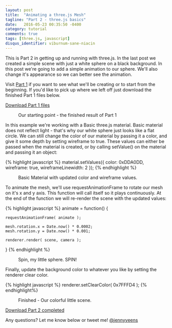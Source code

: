 ```yaml
---
layout: post
title:  "Animating a three.js Mesh"
tagline: "Part 2 - three.js basics"
date:   2016-05-23 00:35:50 -0400
category: tutorial
comments: true
tags: [three.js, javascript]
disqus_identifier: viburnum-sane-niacin
---
```



This is Part 2 in getting up and running with three.js. In the last post we created a simple scene with just a white sphere on a black background. In this post we're going to add a simple animation to our sphere. We'll also change it's appearance so we can better see the animation.   

Visit <a href="/tutorial/2016/05/17/simple-scene-three-js.html">Part 1</a> if you want to see what we'll be creating or to start from the beginning. If you'd like to pick up where we left off just download the finished Part 1 files below. 

<p class="download-link">
<a href="/assets/2016/05/three_js/downloads/part1/part_1_end.html" download="three_js_part1_end.html">Download Part 1 files</a>
</p>

<figure>
	<canvas id="part1"></canvas>
	<figcaption>Our starting point - the finished result of Part 1</figcaption>
</figure>

In this example we're working with a Basic three.js material. Basic material does not reflect light - that's why our white sphere just looks like a flat circle. We can still change the color of our material by passing it a color, and give it some depth by setting wireframe to true. These values can either be passed when the material is created, or by calling setValue() on the material and passing it an object: 

{% highlight javascript %}
	material.setValues({
		color: 0xDDA0DD, 
		wireframe: true, 
		wireframeLinewidth: 2
	});
{% endhighlight %}

<figure>
	<canvas id="part2"></canvas>
	<figcaption>Basic Material with updated color and wireframe values.</figcaption>
</figure>

To animate the mesh, we'll use requestAnimationFrame to rotate our mesh on it's x and y axis. This function will call itself so it plays continuously. At the end of the function we will re-render the scene with the updated values: 

{% highlight javascript %}
animate = function() {

	requestAnimationFrame( animate );

	mesh.rotation.x = Date.now() * 0.0002;
	mesh.rotation.y = Date.now() * 0.001;

	renderer.render( scene, camera );

}
{% endhighlight %}

<figure>
	<canvas id="part3"></canvas>
	<figcaption>Spin, my little sphere. SPIN!</figcaption>
</figure>

Finally, update the background color to whatever you like by setting the renderer clear color.

{% highlight javascript %}
renderer.setClearColor( 0x7FFFD4 );
{% endhighlight%}

<figure>
	<canvas id="part4"></canvas>
	<figcaption>Finished - Our colorful little scene.</figcaption>
</figure>

<p class="download-link">
<a href="/assets/2016/05/three_js/downloads/part2/part_2_end.html" download="three_js_part2_end.html">Download Part 2 completed</a>
</p>

Any questions? Let me know below or tweet me! <a href="https://twitter.com/jennyveens">@jennyveens</a>


<script src="https://cdnjs.cloudflare.com/ajax/libs/three.js/r76/three.min.js"></script>

<script>
	var PartOne = {};
	var width2;

	PartOne.camera;
	PartOne.scene;
	PartOne.renderer;
	PartOne.geometry;
	PartOne.material;
	PartOne.mesh;

	console.log(Date.now());

	PartOne.init = function () {

		var my_canvas = document.getElementById('part1');

		if ( (window.innerWidth - 120) > 660 ) {
			width2 = 660;
		} else if (window.innerWidth < 400) {
			width2 = window.innerWidth - 60;
		} else {
			width2 = window.innerWidth - 120;
		}

		PartOne.renderer = new THREE.WebGLRenderer( { canvas: my_canvas } );
		PartOne.renderer.setSize( width2, window.innerHeight/2 );
		PartOne.renderer.setClearColor( 0x000000 );

		PartOne.camera = new THREE.PerspectiveCamera( 75, width2 / (window.innerHeight/2), 1, 2000 );
		PartOne.camera.position.z = 800;

		PartOne.scene = new THREE.Scene();

		PartOne.geometry = new THREE.SphereGeometry( 300, 15, 10 );
		PartOne.material = new THREE.MeshBasicMaterial();

		PartOne.mesh = new THREE.Mesh( PartOne.geometry, PartOne.material );
		
		PartOne.scene.add( PartOne.mesh );

		PartOne.renderer.render( PartOne.scene, PartOne.camera );
	}

	PartOne.init();
	// PartOne.animate();

	PartOne.debounce = function(func, wait, immediate) {
		var timeout;
		return function() {
			var context = this, args = arguments;
			var later = function() {
				timeout = null;
				if (!immediate) func.apply(context, args);
			};
			var callNow = immediate && !timeout;
			clearTimeout(timeout);
			timeout = setTimeout(later, wait);
			if (callNow) func.apply(context, args);
		};
	};

	PartOne.canvasSize = PartOne.debounce(function() {
		// All the taxing stuff you do

		if ( (window.innerWidth - 120) > 660 ) {
			width2 = 660;
		} else if (window.innerWidth < 400) {
			width2 = window.innerWidth - 60;
		} else {
			width2 = window.innerWidth - 120;
		}

		PartOne.camera.aspect = width2 / ( window.innerHeight/2 ) ;
		PartOne.camera.updateProjectionMatrix();

		console.log('PartOne', PartOne.camera.aspect );

		PartOne.renderer.setSize( width2, window.innerHeight/2 );
		PartOne.renderer.render( PartOne.scene, PartOne.camera );

	}, 250);

	var PartTwo = {};

	PartTwo.camera;
	PartTwo.scene;
	PartTwo.renderer;
	PartTwo.geometry;
	PartTwo.material;
	PartTwo.mesh;

	PartTwo.init = function () {

		var my_canvas = document.getElementById('part2');

		if ( (window.innerWidth - 120) > 660 ) {
			width2 = 660;
		} else if (window.innerWidth < 400) {
			width2 = window.innerWidth - 60;
		} else {
			width2 = window.innerWidth - 120;
		}

		PartTwo.renderer = new THREE.WebGLRenderer( { canvas: my_canvas } );
		PartTwo.renderer.setSize( width2, window.innerHeight/2 );
		PartTwo.renderer.setClearColor( 0x000000 );

		PartTwo.camera = new THREE.PerspectiveCamera( 75, width2 / (window.innerHeight/2), 1, 2000 );
		PartTwo.camera.position.z = 800;

		PartTwo.scene = new THREE.Scene();

		PartTwo.geometry = new THREE.SphereGeometry( 300, 15, 10 );
		PartTwo.material = new THREE.MeshBasicMaterial();

		PartTwo.material.setValues({
			color: 0xDDA0DD, 
			wireframe: true, 
			wireframeLinewidth: 2
		});

		PartTwo.mesh = new THREE.Mesh( PartTwo.geometry, PartTwo.material );
		
		PartTwo.scene.add( PartTwo.mesh );

		PartTwo.renderer.render( PartTwo.scene, PartTwo.camera );
	}

	PartTwo.init();
	// PartTwo.animate();

	PartTwo.debounce = function(func, wait, immediate) {
		var timeout;
		return function() {
			var context = this, args = arguments;
			var later = function() {
				timeout = null;
				if (!immediate) func.apply(context, args);
			};
			var callNow = immediate && !timeout;
			clearTimeout(timeout);
			timeout = setTimeout(later, wait);
			if (callNow) func.apply(context, args);
		};
	};

	PartTwo.canvasSize = PartTwo.debounce(function() {
		// All the taxing stuff you do

		if ( (window.innerWidth - 120) > 660 ) {
			width2 = 660;
		} else if (window.innerWidth < 400) {
			width2 = window.innerWidth - 60;
		} else {
			width2 = window.innerWidth - 120;
		}

		PartTwo.camera.aspect = width2 / ( window.innerHeight/2 ) ;
		PartTwo.camera.updateProjectionMatrix();

		console.log('PartTwo', PartTwo.camera.aspect );

		PartTwo.renderer.setSize( width2, window.innerHeight/2 );
		PartTwo.renderer.render( PartTwo.scene, PartTwo.camera );

	}, 250);

	var PartThree = {};

	PartThree.camera;
	PartThree.scene;
	PartThree.renderer;
	PartThree.geometry;
	PartThree.material;
	PartThree.mesh;

	PartThree.init = function () {

		var my_canvas = document.getElementById('part3');

		if ( (window.innerWidth - 120) > 660 ) {
			width2 = 660;
		} else if (window.innerWidth < 400) {
			width2 = window.innerWidth - 60;
		} else {
			width2 = window.innerWidth - 120;
		}

		PartThree.renderer = new THREE.WebGLRenderer( { canvas: my_canvas } );
		PartThree.renderer.setSize( width2, window.innerHeight/2 );
		PartThree.renderer.setClearColor( 0x000000 );

		PartThree.camera = new THREE.PerspectiveCamera( 75, width2 / (window.innerHeight/2), 1, 2000 );
		PartThree.camera.position.z = 800;

		PartThree.scene = new THREE.Scene();

		PartThree.geometry = new THREE.SphereGeometry( 300, 15, 10 );
		PartThree.material = new THREE.MeshBasicMaterial();

		PartThree.material.setValues({
			color: 0xDDA0DD, 
			wireframe: true, 
			wireframeLinewidth: 2
		});

		PartThree.mesh = new THREE.Mesh( PartThree.geometry, PartThree.material );
		
		PartThree.scene.add( PartThree.mesh );

		PartThree.renderer.render( PartThree.scene, PartThree.camera );
	}


	PartThree.animate = function() {

		requestAnimationFrame( PartThree.animate );

		PartThree.mesh.rotation.x = Date.now() * 0.0002;
		PartThree.mesh.rotation.y = Date.now() * 0.001;

		PartThree.renderer.render( PartThree.scene, PartThree.camera );

	}

	PartThree.init();
	PartThree.animate();

	PartThree.debounce = function(func, wait, immediate) {
		var timeout;
		return function() {
			var context = this, args = arguments;
			var later = function() {
				timeout = null;
				if (!immediate) func.apply(context, args);
			};
			var callNow = immediate && !timeout;
			clearTimeout(timeout);
			timeout = setTimeout(later, wait);
			if (callNow) func.apply(context, args);
		};
	};

	PartThree.canvasSize = PartThree.debounce(function() {
		// All the taxing stuff you do

		if ( (window.innerWidth - 120) > 660 ) {
			width2 = 660;
		} else if (window.innerWidth < 400) {
			width2 = window.innerWidth - 60;
		} else {
			width2 = window.innerWidth - 120;
		}

		PartThree.camera.aspect = width2 / ( window.innerHeight/2 ) ;
		PartThree.camera.updateProjectionMatrix();

		console.log('PartThree', PartThree.camera.aspect );

		PartThree.renderer.setSize( width2, window.innerHeight/2 );
		PartThree.renderer.render( PartThree.scene, PartThree.camera );

	}, 250);

	var PartFour = {};
	var width2;

	PartFour.camera;
	PartFour.scene;
	PartFour.renderer;
	PartFour.geometry;
	PartFour.material;
	PartFour.mesh;

	console.log(Date.now());

	PartFour.init = function () {

		var my_canvas = document.getElementById('part4');

		if ( (window.innerWidth - 120) > 660 ) {
			width2 = 660;
		} else if (window.innerWidth < 400) {
			width2 = window.innerWidth - 60;
		} else {
			width2 = window.innerWidth - 120;
		}

		PartFour.renderer = new THREE.WebGLRenderer( { canvas: my_canvas } );
		PartFour.renderer.setSize( width2, window.innerHeight/2 );
		PartFour.renderer.setClearColor( 0x7FFFD4 );

		PartFour.camera = new THREE.PerspectiveCamera( 75, width2 / (window.innerHeight/2), 1, 2000 );
		PartFour.camera.position.z = 800;

		PartFour.scene = new THREE.Scene();

		PartFour.geometry = new THREE.SphereGeometry( 300, 15, 10 );
		PartFour.material = new THREE.MeshBasicMaterial();

		PartFour.material.setValues({
			color: 0xDDA0DD, 
			wireframe: true, 
			wireframeLinewidth: 2
		});

		PartFour.mesh = new THREE.Mesh( PartFour.geometry, PartFour.material );
		
		PartFour.scene.add( PartFour.mesh );

		PartFour.renderer.render( PartFour.scene, PartFour.camera );
	}

	PartFour.animate = function() {

		requestAnimationFrame( PartFour.animate );

		PartFour.mesh.rotation.x = Date.now() * 0.0002;
		PartFour.mesh.rotation.y = Date.now() * 0.001;

		PartFour.renderer.render( PartFour.scene, PartFour.camera );

	}

	PartFour.init();
	PartFour.animate();

	PartFour.debounce = function(func, wait, immediate) {
		var timeout;
		return function() {
			var context = this, args = arguments;
			var later = function() {
				timeout = null;
				if (!immediate) func.apply(context, args);
			};
			var callNow = immediate && !timeout;
			clearTimeout(timeout);
			timeout = setTimeout(later, wait);
			if (callNow) func.apply(context, args);
		};
	};

	PartFour.canvasSize = PartFour.debounce(function() {
		// All the taxing stuff you do

		if ( (window.innerWidth - 120) > 660 ) {
			width2 = 660;
		} else if (window.innerWidth < 400) {
			width2 = window.innerWidth - 60;
		} else {
			width2 = window.innerWidth - 120;
		}

		PartFour.camera.aspect = width2 / ( window.innerHeight/2 ) ;
		PartFour.camera.updateProjectionMatrix();

		console.log('PartFour', PartFour.camera.aspect );

		PartFour.renderer.setSize( width2, window.innerHeight/2 );
		PartFour.renderer.render( PartFour.scene, PartFour.camera );

	}, 250);

	window.addEventListener('resize', PartThree.canvasSize);

	window.addEventListener('resize', PartFour.canvasSize);

	window.addEventListener('resize', PartTwo.canvasSize);

	window.addEventListener('resize', PartOne.canvasSize);

</script>
